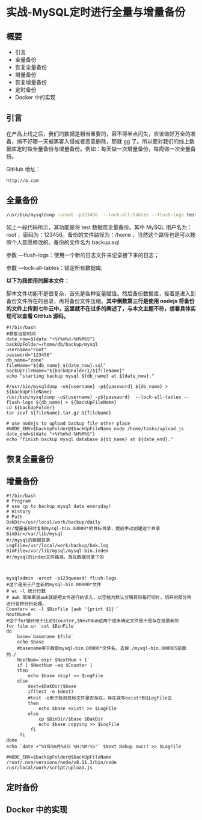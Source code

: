 # 实战-MySQL定时进行全量与增量备份
## 概要
- 引言
- 全量备份
- 恢复全量备份
- 增量备份
- 恢复增量备份
- 定时备份
- Docker 中的实现
## 引言
在产品上线之后，我们的数据是相当重要的，容不得半点闪失，应该做好万全的准备，搞不好哪一天被黑客入侵或者恶意删除，那就 gg 了。所以要对我们的线上数据库定时做全量备份与增量备份。例如：每天做一次增量备份，每周做一次全量备份。

GitHub 地址：

```
http://a.com
```



## 全量备份

```sh
/usr/bin/mysqldump -uroot -p123456  --lock-all-tables --flush-logs test > /home/backup.sql
```

如上一段代码所示，其功能是将 test 数据库全量备份。其中 MySQL 用户名为：root ，密码为：123456。备份的文件路径为：/home ，当然这个路径也是可以按照个人意愿修改的。备份的文件名为 backup.sql

参数 —flush-logs：使用一个新的日志文件来记录接下来的日志；

参数 —lock-all-tables：锁定所有数据库;

**以下为我使用的脚本文件：**

脚本文件功能不是很复杂，首先是各种变量赋值。然后备份数据库，接着是进入到备份文件所在的目录，再将备份文件压缩。**其中倒数第三行是使用 nodejs 将备份的文件上传到七牛云中，这里就不在过多的阐述了，与本文主题不符，想看具体实现可以查看 GitHub 源码。**

```shell
#!/bin/bash
#获取当前时间
date_now=$(date "+%Y%m%d-%H%M%S")
backUpFolder=/home/db/backup/mysql
username="root"
password="123456"
db_name="zone"
fileName="${db_name}_${date_now}.sql"
backUpFileName="${backUpFolder}/${fileName}"
echo "starting backup mysql ${db_name} at ${date_now}."

#/usr/bin/mysqldump -u${username} -p${password} ${db_name} > ${backUpFileName}
/usr/bin/mysqldump -u${username} -p${password}  --lock-all-tables --flush-logs ${db_name} > ${backUpFileName}
cd ${backUpFolder}
tar zcvf ${fileName}.tar.gz ${fileName}

# use nodejs to upload backup file other place
#NODE_ENV=$backUpFolder@$backUpFileName node /home/tasks/upload.js
date_end=$(date "+%Y%m%d-%H%M%S")
echo "finish backup mysql database ${db_name} at ${date_end}."
```
## 恢复全量备份



## 增量备份

```shell
#!/bin/bash
# Program
# use cp to backup mysql data everyday!
# History
# Path
BakDir=/usr/local/work/backup/daily
#//增量备份时复制mysql-bin.00000*的目标目录，提前手动创建这个目录
BinDir=/var/lib/mysql
#//mysql的数据目录
LogFile=/usr/local/work/backup/bak.log
BinFile=/var/lib/mysql/mysql-bin.index
#//mysql的index文件路径，放在数据目录下的



mysqladmin -uroot -p123qweasd! flush-logs
#这个是用于产生新的mysql-bin.00000*文件
# wc -l 统计行数
# awk 简单来说awk就是把文件逐行的读入，以空格为默认分隔符将每行切片，切开的部分再进行各种分析处理。
Counter=`wc -l $BinFile |awk '{print $1}'`
NextNum=0
#这个for循环用于比对$Counter,$NextNum这两个值来确定文件是不是存在或最新的
for file in `cat $BinFile`
do
    base=`basename $file`
    echo $base
    #basename用于截取mysql-bin.00000*文件名，去掉./mysql-bin.000005前面的./
    NextNum=`expr $NextNum + 1`
    if [ $NextNum -eq $Counter ]
    then
        echo $base skip! >> $LogFile
    else
        dest=$BakDir/$base
        if(test -e $dest)
        #test -e用于检测目标文件是否存在，存在就写exist!到$LogFile去
        then
            echo $base exist! >> $LogFile
        else
            cp $BinDir/$base $BakDir
            echo $base copying >> $LogFile
         fi
     fi
done
echo `date +"%Y年%m月%d日 %H:%M:%S"` $Next Bakup succ! >> $LogFile

#NODE_ENV=$backUpFolder@$backUpFileName /root/.nvm/versions/node/v8.11.3/bin/node /usr/local/work/script/upload.js

```



## 定时备份
## Docker 中的实现


